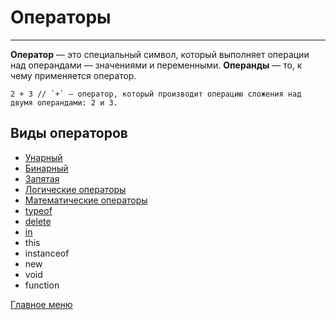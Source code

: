 # Операторы
____
__Оператор__ — это специальный символ, который выполняет операции над операндами — значениями и переменными.
__Операнды__ — то, к чему применяется оператор.
```
2 + 3 // `+` — оператор, который производит операцию сложения над двумя операндами: 2 и 3. 
```

## Виды операторов
* [Унарный](unary.md)
* [Бинарный](binary.md)
* [Запятая](comma.md)
* [Логические операторы](logic.md)
* [Математические операторы](mathOperators.md)
* [typeof](typeof.md)
* [delete](delete.md)
* [in](in.md)
* this
* instanceof
* new
* void
* function


[Главное меню](../README.md)


